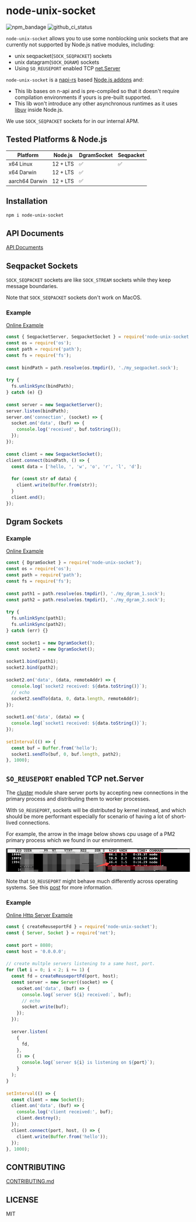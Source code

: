 # node-unix-socket

![npm_bandage](https://img.shields.io/npm/v/node-unix-socket) ![github_ci_status](https://github.com/bytedance/node-unix-socket/workflows/CI/badge.svg)

`node-unix-socket` allows you to use some nonblocking unix sockets that are currently not supported by Node.js native modules, including:

- unix seqpacket(`SOCK_SEQPACKET`) sockets
- unix datagram(`SOCK_DGRAM`) sockets
- Using `SO_REUSEPORT` enabled TCP [net.Server](https://nodejs.org/dist/latest-v16.x/docs/api/net.html#class-netserver)

`node-unix-socket` is a [napi-rs](https://napi.rs/) based [Node.js addons](https://nodejs.org/docs/latest-v16.x/api/addons.html) and:
- This lib bases on n-api and is pre-compiled so that it doesn't require compilation environments if yours is pre-built supported.
- This lib won't introduce any other asynchronous runtimes as it uses [libuv](https://libuv.org/) inside Node.js.

We use `SOCK_SEQPACKET` sockets for in our internal APM.

## Tested Platforms & Node.js

|Platform|Node.js|DgramSocket|Seqpacket|
|---|---|---|---|
|x64 Linux|12 + LTS|✅|✅|
|x64 Darwin|12 + LTS|✅||
|aarch64 Darwin|12 + LTS|✅||

## Installation

```
npm i node-unix-socket
```

## API Documents

[API Documents](https://bytedance.github.io/node-unix-socket/)

## Seqpacket Sockets

`SOCK_SEQPACKET` sockets are like `SOCK_STREAM` sockets while they keep message boundaries.

Note that `SOCK_SEQPACKET` sockets don't work on MacOS.

### Example

[Online Example](https://codesandbox.io/s/node-unix-seqpacket-socket-n3hd8l?file=/index.js)

```js
const { SeqpacketServer, SeqpacketSocket } = require('node-unix-socket');
const os = require('os');
const path = require('path');
const fs = require('fs');

const bindPath = path.resolve(os.tmpdir(), './my_seqpacket.sock');

try {
  fs.unlinkSync(bindPath);
} catch (e) {}

const server = new SeqpacketServer();
server.listen(bindPath);
server.on('connection', (socket) => {
  socket.on('data', (buf) => {
    console.log('received', buf.toString());
  });
});

const client = new SeqpacketSocket();
client.connect(bindPath, () => {
  const data = ['hello, ', 'w', 'o', 'r', 'l', 'd'];

  for (const str of data) {
    client.write(Buffer.from(str));
  }
  client.end();
});
```

## Dgram Sockets

### Example

[Online Example](https://codesandbox.io/s/node-unix-dgram-socket-76cyyu?file=/index.js)

```js
const { DgramSocket } = require('node-unix-socket');
const os = require('os');
const path = require('path');
const fs = require('fs');

const path1 = path.resolve(os.tmpdir(), './my_dgram_1.sock');
const path2 = path.resolve(os.tmpdir(), './my_dgram_2.sock');

try {
  fs.unlinkSync(path1);
  fs.unlinkSync(path2);
} catch (err) {}

const socket1 = new DgramSocket();
const socket2 = new DgramSocket();

socket1.bind(path1);
socket2.bind(path2);

socket2.on('data', (data, remoteAddr) => {
  console.log(`socket2 received: ${data.toString()}`);
  // echo
  socket2.sendTo(data, 0, data.length, remoteAddr);
});

socket1.on('data', (data) => {
  console.log(`socket1 received: ${data.toString()}`);
});

setInterval(() => {
  const buf = Buffer.from('hello');
  socket1.sendTo(buf, 0, buf.length, path2);
}, 1000);
```

## `SO_REUSEPORT` enabled TCP net.Server

The [cluster](https://nodejs.org/dist/latest-v18.x/docs/api/cluster.html) module share server ports by accepting new connections in the primary process and distributing them to worker processes.

With `SO_REUSEPORT`, sockets will be distributed by kernel instead, and which should be more performant especially for scenario of having a lot of short-lived connections.

For example, the arrow in the image below shows cpu usage of a PM2 primary process which we found in our environment.

![cpu_usage](./resource/cpu_usage.png)

Note that `SO_REUSEPORT` might behave much differently across operating systems. See this [post](https://stackoverflow.com/questions/14388706/how-do-so-reuseaddr-and-so-reuseport-differ) for more information.

### Example

[Online Http Server Example](https://codesandbox.io/s/node-so-reuseport-net-server-no9mvm?file=/index.js)

```js
const { createReuseportFd } = require('node-unix-socket');
const { Server, Socket } = require('net');

const port = 8080;
const host = '0.0.0.0';

// create multple servers listening to a same host, port.
for (let i = 0; i < 2; i += 1) {
  const fd = createReuseportFd(port, host);
  const server = new Server((socket) => {
    socket.on('data', (buf) => {
      console.log(`server ${i} received:`, buf);
      // echo
      socket.write(buf);
    });
  });

  server.listen(
    {
      fd,
    },
    () => {
      console.log(`server ${i} is listening on ${port}`);
    }
  );
}

setInterval(() => {
  const client = new Socket();
  client.on('data', (buf) => {
    console.log('client received:', buf);
    client.destroy();
  });
  client.connect(port, host, () => {
    client.write(Buffer.from('hello'));
  });
}, 1000);
```

## CONTRIBUTING

[CONTRIBUTING.md](./CONTRIBUTING.md)

## LICENSE

MIT
